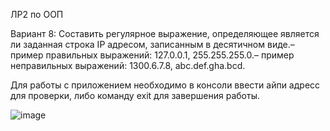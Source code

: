 ЛР2 по ООП 

Вариант 8: Составить регулярное выражение, определяющее является ли заданная строка IP адресом, записанным в десятичном виде.– пример правильных выражений: 127.0.0.1, 255.255.255.0.– пример неправильных выражений: 1300.6.7.8, abc.def.gha.bcd.

Для работы с приложением необходимо в консоли ввести айпи адресс для проверки, либо команду exit для завершения работы.

![image](https://github.com/user-attachments/assets/023fbf57-eb57-42b1-985c-3dc688d33f82)
